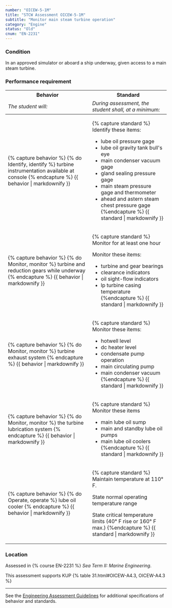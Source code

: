 ```yaml
---
number: "OICEW-5-1M"
title: "STCW Assessment OICEW-5-1M"
subtitle: "Monitor main steam turbine operation"
category: "Engine"
status: "Old"
cnum: "EN-2231"
---
```

### Condition

In an approved simulator or aboard a ship underway, given access to a main steam turbine.

### Performance requirement 

<table width='100%' class='Guidelines'>
 <thead>
 <tr>
     <th class='thirty'>Behavior</th>
     <th class='seventy'>Standard</th>
 </tr>
 <tr>
     <td><em>The student will:</em></td>
     <td><em>During assessment, the student shall, at a minimum:</em></td>
 </tr>
 </thead>
 <tbody>
 

<tr><td>

{% capture behavior %}
{% do Identify, identify %} turbine instrumentation available at console
{% endcapture %}
{{ behavior | markdownify }}

</td><td>

{% capture standard %}
Identify these items:

  * lube oil pressure gage
  * lube oil gravity tank bull's eye
  * main condenser vacuum gage
  * gland sealing pressure gage
  * main steam pressure gage and thermometer
  * ahead and astern steam chest pressure gage
{%endcapture %}
{{ standard | markdownify }}

</td></tr>



<tr><td>

{% capture behavior %}
{% do Monitor, monitor %} turbine and reduction gears while underway
{% endcapture %}
{{ behavior | markdownify }}

</td><td>

{% capture standard %}
Monitor for at least one hour

Monitor these items:

  * turbine and gear bearings
  * clearance indicators
  * oil sight-flow indicators
  * lp turbine casing temperature
{%endcapture %}
{{ standard | markdownify }}

</td></tr>



<tr><td>

{% capture behavior %}
{% do Monitor, monitor %} turbine exhaust system
{% endcapture %}
{{ behavior | markdownify }}

</td><td>

{% capture standard %}
Monitor these items:

  * hotwell level
  * dc heater level
  * condensate pump operation
  * main circulating pump
  * main condenser vacuum
{%endcapture %}
{{ standard | markdownify }}

</td></tr>



<tr><td>

{% capture behavior %}
{% do Monitor, monitor %} the turbine lubrication system
{% endcapture %}
{{ behavior | markdownify }}

</td><td>

{% capture standard %}
Monitor these items

  * main lube oil sump
  * main and standby lube oil pumps
  * main lube oil coolers
{%endcapture %}
{{ standard | markdownify }}

</td></tr>



<tr><td>

{% capture behavior %}
{% do Operate, operate %} lube oil cooler
{% endcapture %}
{{ behavior | markdownify }}

</td><td>

{% capture standard %}
Maintain temperature at 110° F.

State normal operating temperature range

State critical temperature limits (40° F rise or 160° F max.)
{%endcapture %}
{{ standard | markdownify }}

</td></tr>



 </tbody>
 </table>

### Location

Assessed in  {% course  EN-2231 %}  *Sea Term II: Marine Engineering*.

This assessment supports KUP {% table 31.html#OICEW-A4.3, OICEW-A4.3 %}

***



See the [Engineering Assessment Guidelines](guidelines) for additional specifications of behavior and standards.